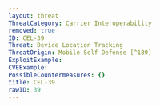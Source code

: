 ```yaml
---
layout: threat
ThreatCategory: Carrier Interoperability
removed: true
ID: CEL-39
Threat: Device Location Tracking
ThreatOrigin: Mobile Self Defense [^189]
ExploitExample:
CVEExample:
PossibleCountermeasures: {}
title: CEL-39
rawID: 39
---
```

